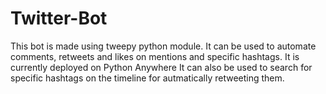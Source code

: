 # Twitter-Bot
This bot is made using tweepy python module. It can be used to automate comments, retweets and likes on mentions and specific hashtags. It is currently deployed on Python Anywhere
It can also be used to search for specific hashtags on the timeline for autmatically retweeting them.
